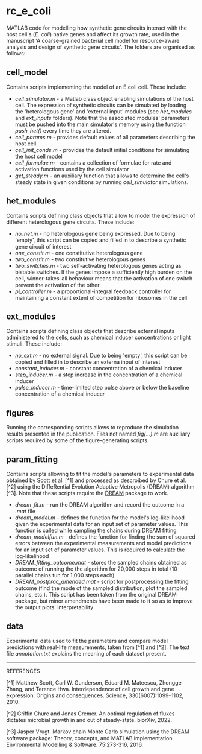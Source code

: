 # rc_e_coli
MATLAB code for modelling how synthetic gene circuits interact with the host cell's (_E. coli_) native genes and affect its growth rate, used in the manuscript 'A coarse-grained bacterial cell model for resource-aware analysis and design of synthetic gene circuits'. The folders are organised as follows:

## cell_model
Contains scripts implementing the model of an E.coli cell. These include:
- _cell_simulator.m_ - a Matlab class object enabling simulations of the host cell. The expression of synthetic circuits can be simulated by loading the 'heterologous gene' and 'external input' modules (see _het_modules_ and _ext_inputs_ folders). Note that the associated modules' parameters must be pushed into the main simulator's memory using the function _push_het()_ every time they are altered.
- _cell_params.m_ - provides default values of all parameters describing the host cell
- _cell_init_conds.m_ - provides the default initial conditions for simulating the host cell model
- _cell_formulae.m_ - contains a collection of formulae for rate and activation functions used by the cell simulator
- _get_steady.m_ - an auxiliary function that allows to determine the cell's steady state in given conditions by running _cell_simulator_ simulations.

## het_modules
Contains scripts defining class objects that allow to model the expression of different heterologous gene circuits. These include:
- _no_het.m_ - no heterologous gene being expressed. Due to being 'empty', this script can be copied and filled in to describe a synthetic gene circuit of interest
- _one_constit.m_ - one constitutive heterologous gene
- _two_constit.m_ - two constitutive heterologous genes
- _two_switches.m_ - two self-activating heterologous genes acting as bistable switches. If the genes impose a sufficiently high burden on the cell, winner-takes-all behaviour means that the activation of one switch prevent the activation of the other
- _pi_controller.m_ - a proportional-integral feedback controller for maintaining a constant extent of competition for ribosomes in the cell

## ext_modules
Contains scripts defining class objects that describe external inputs administered to the cells, such as chemical inducer concentrations or light stimuli. These include:
- _no_ext.m_ - no external signal. Due to being 'empty', this script can be copied and filled in to describe an externa input of interest
- _constant_inducer.m_ - constant concentration of a chemical inducer
- _step_inducer.m_ - a step increase in the concentration of a chemical inducer
- _pulse_inducer.m_ - time-limited step pulse above or below the baseline concentration of a chemical inducer

## figures
Running the corresponding scripts allows to reproduce the simulation results presented in the publication. Files not named _fig(...).m_ are auxiliary scripts required by some of the figure-generating scripts.

## param_fitting
Contains scripts allowing to fit the model's parameters to experimental data obtained by Scott et al. [^1] and processed as descroibed by Chure et al. [^2] using the DiffeRential Evolution Adaptive Metropolis (DREAM) algorithm [^3]. Note that these scripts require the [DREAM](https://faculty.sites.uci.edu/jasper/software/#eleven) package to work.
- _dream_fit.m_ - run the DREAM algorithm and record the outcome in a _.mat_ file
- _dream_model.m_ - defines the function for the model's log-likelihood given the experimental data for an input set of parameter values. This function is called while sampling the chains during DREAM fitting
- _dream_modelfun.m_ - defines the function for finding the sum of squared errors between the experimental measurements and model predictions for an input set of parameter values. This is required to calculate the log-likelihood
- _DREAM_fitting_outcome.mat_ - stores the sampled chains obtained as outcome of running the the algorithm for 20,000 steps in total (10 parallel chains tun for 1,000 steps each)
- _DREAM_postproc_amended.mat_ - script for postprocessing the fitting outcome (find the mode of the sampled distribution, plot the sampled chains, etc.). This script has been taken from the original DREAM package, but minor amendments have been made to it so as to improve the output plots' interpretability

## data
Experimental data used to fit the parameters and compare model predictions with real-life measurements, taken from [^1] and [^2]. The text file _annotation.txt_ explains the meaning of each dataset present.

---

REFERENCES

[^1] Matthew Scott, Carl W. Gunderson, Eduard M. Mateescu, Zhongge Zhang, and Terence Hwa. Interdependence of cell growth and gene expression: Origins and consequences. Science, 330(6007):1099–1102, 2010.

[^2] Griffin Chure and Jonas Cremer. An optimal regulation of fluxes dictates microbial growth in and out of steady-state. biorXiv, 2022.

[^3] Jasper Vrugt. Markov chain Monte Carlo simulation using the DREAM software package: Theory, concepts, and MATLAB implementation. Environmental Modelling & Software. 75:273-316, 2016.
